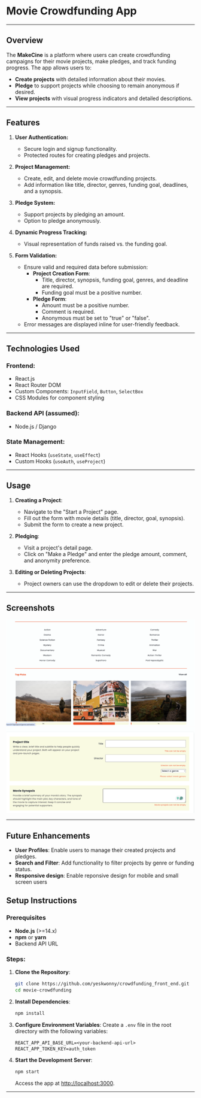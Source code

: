 # Movie Crowdfunding App

---

## Overview

The **MakeCine** is a platform where users can create crowdfunding campaigns for their movie projects, make pledges, and track funding progress. The app allows users to:

- **Create projects** with detailed information about their movies.
- **Pledge** to support projects while choosing to remain anonymous if desired.
- **View projects** with visual progress indicators and detailed descriptions.

---

## Features

1. **User Authentication:**

   - Secure login and signup functionality.
   - Protected routes for creating pledges and projects.

2. **Project Management:**

   - Create, edit, and delete movie crowdfunding projects.
   - Add information like title, director, genres, funding goal, deadlines, and a synopsis.

3. **Pledge System:**

   - Support projects by pledging an amount.
   - Option to pledge anonymously.

4. **Dynamic Progress Tracking:**

   - Visual representation of funds raised vs. the funding goal.

5. **Form Validation:**

   - Ensure valid and required data before submission:
     - **Project Creation Form**:
       - Title, director, synopsis, funding goal, genres, and deadline are required.
       - Funding goal must be a positive number.
     - **Pledge Form**:
       - Amount must be a positive number.
       - Comment is required.
       - Anonymous must be set to "true" or "false".
   - Error messages are displayed inline for user-friendly feedback.

---

## Technologies Used

### Frontend:

- React.js
- React Router DOM
- Custom Components: `InputField`, `Button`, `SelectBox`
- CSS Modules for component styling

### Backend API (assumed):

- Node.js / Django

### State Management:

- React Hooks (`useState`, `useEffect`)
- Custom Hooks (`useAuth`, `useProject`)

---

## Usage

1. **Creating a Project**:

   - Navigate to the "Start a Project" page.
   - Fill out the form with movie details (title, director, goal, synopsis).
   - Submit the form to create a new project.

2. **Pledging**:

   - Visit a project's detail page.
   - Click on "Make a Pledge" and enter the pledge amount, comment, and anonymity preference.

3. **Editing or Deleting Projects**:
   - Project owners can use the dropdown to edit or delete their projects.

---

## Screenshots

![Project Screenshot](screenshots/filteringproject.png)
![Project Screenshot](screenshots/form_validation.png)

---

## Future Enhancements

- **User Profiles**: Enable users to manage their created projects and pledges.
- **Search and Filter**: Add functionality to filter projects by genre or funding status.
- **Responsive design**: Enable reponsive design for mobile and small screen users

## Setup Instructions

### Prerequisites

- **Node.js** (>=14.x)
- **npm** or **yarn**
- Backend API URL

### Steps:

1. **Clone the Repository**:

   ```bash
   git clone https://github.com/yeskwonny/crowdfunding_front_end.git
   cd movie-crowdfunding
   ```

2. **Install Dependencies**:

   ```bash
   npm install
   ```

3. **Configure Environment Variables**:
   Create a `.env` file in the root directory with the following variables:

   ```env
   REACT_APP_API_BASE_URL=<your-backend-api-url>
   REACT_APP_TOKEN_KEY=auth_token
   ```

4. **Start the Development Server**:
   ```bash
   npm start
   ```
   Access the app at [http://localhost:3000](http://localhost:3000).

---
